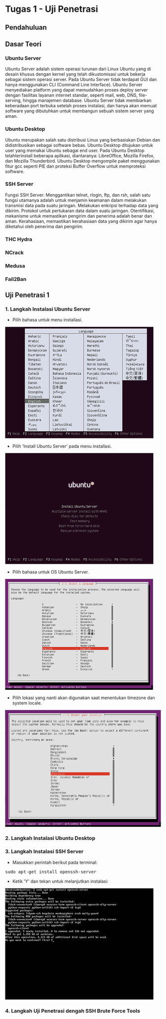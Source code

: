 # Tugas 1 - Uji Penetrasi

## Pendahuluan

## Dasar Teori

### Ubuntu Server
Ubuntu Server adalah sistem operasi turunan dari Linux Ubuntu yang di desain khusus dengan kernel yang telah dikustomisasi untuk bekerja sebagai sistem operasi server. Pada Ubuntu Server tidak terdapat GUI dan hanya menggunakan CLI (Command Line Interface). Ubuntu Server menyediakan platform yang dapat memudahkan proses deploy server dengan fasilitas layanan internet standar, seperti mail, web, DNS, file-serving, hingga manajemen database. Ubuntu Server tidak membiarkan keberadaan port terbuka setelah proses instalasi, dan hanya akan memuat software yang dibutuhkan untuk membangun sebuah sistem server yang aman.

### Ubuntu Desktop
Ubuntu merupakan salah satu distribusi Linux yang berbasiskan Debian dan didistribusikan sebagai software bebas. Ubuntu Desktop ditujukan untuk user yang memakai Ubuntu sebagai end user. Pada Ubuntu Desktop telahterinstall beberapa aplikasi, diantaranya: LibreOffice, Mozilla Firefox, dan Mozilla Thunderbird. Ubuntu Desktop mengompile paket menggunakan fitur gcc seperti PIE dan proteksi Buffer Overflow untuk memproteksi software.

### SSH Server
Fungsi SSH Server: Menggantikan telnet, rlogin, ftp, dan rsh, salah satu fungsi utamanya adalah untuk menjamin keamanan dalam melakukan transmisi data pada suatu jaringan. Melakukan enkripsi terhadap data yang dikirim. Protokol untuk pertukaran data dalam suatu jaringan. Otentifikasi, mekanisme untuk memastikan pengirim dan penerima adalah benar dan aman. Kerahasiaan, memastikan kerahasiaan data yang dikirim agar hanya diketahui oleh penerima dan pengirim.

### THC Hydra

### NCrack

### Medusa

### Fail2Ban

###

## Uji Penetrasi 1

### 1. Langkah Instalasi Ubuntu Server

- Pilih bahasa untuk menu installasi.

![menu pilih bahasa](https://raw.githubusercontent.com/dns-148/PKSJ/master/Tugas%201/Screenshot/1.pilih_bahasa.PNG)

- Pilih 'Install Ubuntu Server' pada menu installasi.

![pilih install](https://raw.githubusercontent.com/dns-148/PKSJ/master/Tugas%201/Screenshot/2.pilih_install_ubuntu_server.PNG)

- Pilih bahasa untuk OS Ubuntu Server.

![pilih bahasa OS](https://raw.githubusercontent.com/dns-148/PKSJ/master/Tugas%201/Screenshot/3.pilih_bahasa_ubuntu_server.PNG)

- Pilih lokasi yang nanti akan digunakan saat menentukan timezone dan system locale.

![pilih lokasi](https://raw.githubusercontent.com/dns-148/PKSJ/master/Tugas%201/Screenshot/4.pilih_lokasi.PNG)

### 2. Langkah Instalasi Ubuntu Desktop

### 3. Langkah Instalasi SSH Server

- Masukkan perintah berikut pada terminal:

<pre>
sudo apt-get install openssh-server
</pre>

- Ketik 'Y' dan tekan untuk melanjutkan instalasi:

![ketik Y](https://raw.githubusercontent.com/dns-148/PKSJ/master/Tugas%201/Screenshot/%5Bssh%5D02.PNG)

### 4. Langkah Uji Penetrasi dengah SSH Brute Force Tools
